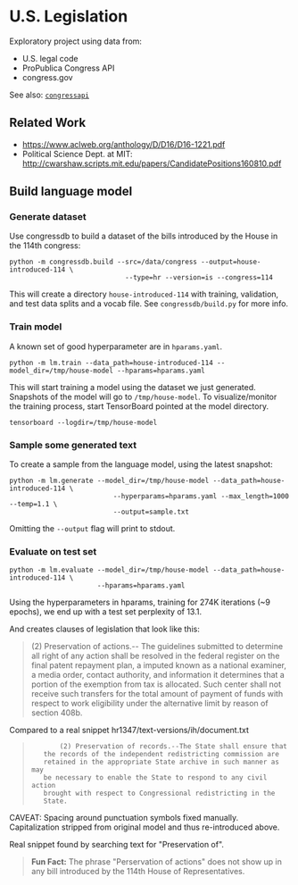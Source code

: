 # U.S. Legislation

Exploratory project using data from:

* U.S. legal code
* ProPublica Congress API
* congress.gov

See also: [`congressapi`](https://github.com/kjchavez/congressapi)

## Related Work

* https://www.aclweb.org/anthology/D/D16/D16-1221.pdf
* Political Science Dept. at MIT: http://cwarshaw.scripts.mit.edu/papers/CandidatePositions160810.pdf

## Build language model

### Generate dataset
Use congressdb to build a dataset of the bills introduced by the House in the 114th congress:

```
python -m congressdb.build --src=/data/congress --output=house-introduced-114 \
                             --type=hr --version=is --congress=114
```

This will create a directory `house-introduced-114` with training, validation, and test data splits and a vocab file. See `congressdb/build.py` for more info.

### Train model

A known set of good hyperparameter are in `hparams.yaml`.

```
python -m lm.train --data_path=house-introduced-114 --model_dir=/tmp/house-model --hparams=hparams.yaml
```

This will start training a model using the dataset we just generated. Snapshots of the model will go to `/tmp/house-model`.
To visualize/monitor the training process, start TensorBoard pointed at the model directory.

```
tensorboard --logdir=/tmp/house-model
```


### Sample some generated text

To create a sample from the language model, using the latest snapshot:

```
python -m lm.generate --model_dir=/tmp/house-model --data_path=house-introduced-114 \
                          --hyperparams=hparams.yaml --max_length=1000 --temp=1.1 \
                          --output=sample.txt
```

Omitting the `--output` flag will print to stdout.

### Evaluate on test set

```
python -m lm.evaluate --model_dir=/tmp/house-model --data_path=house-introduced-114 \
                      --hparams=hparams.yaml
```

Using the hyperparameters in hparams, training for 274K iterations (~9 epochs),
we end up with a test set perplexity of 13.1.

And creates clauses of legislation that look like this:

>  (2) Preservation of actions.-- The guidelines submitted to 
>  determine all right of any action shall be resolved in the 
>  federal register on the final patent repayment plan, a imputed 
>  known as a national examiner, a media order, contact authority, 
>  and information it determines that a portion of the exemption 
>  from tax is allocated. Such center shall not receive such 
>  transfers for the total amount of payment of funds with 
>  respect to work eligibility under the alternative limit by 
>  reason of section 408b. 

Compared to a real snippet hr1347/text-versions/ih/document.txt

>            (2) Preservation of records.--The State shall ensure that 
>        the records of the independent redistricting commission are 
>        retained in the appropriate State archive in such manner as may 
>        be necessary to enable the State to respond to any civil action 
>        brought with respect to Congressional redistricting in the 
>        State.

CAVEAT:
Spacing around punctuation symbols fixed manually. Capitalization stripped from original
model and thus re-introduced above.

Real snippet found by searching text for "Preservation of". 

> **Fun Fact:** The phrase "Perservation of actions"
> does not show up in any bill introduced by the 114th House of Representatives.


